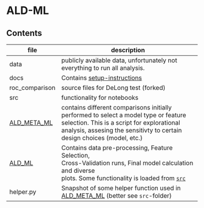 # ALD-ML 

## Contents

file                      | description
------------------------- | --------------------------------------
data                      | publicly available data, unfortunately not everything to run all analysis.
docs                      | Contains [setup-instructions](docs/setup.md)
roc_comparison            | source files for DeLong test (forked)
src                       | functionality for notebooks
[ALD_META_ML](ALD_META_ML.ipynb) | contains different comparisons initially performed to select a model type or feature selection. This is a script for explorational analysis, assesing the sensitivty to certain design choices (model, etc.)
[ALD_ML](ALD_ML.ipynb)    | Contains data pre-processing, Feature Selection, <br> Cross-Validation runs, Final model calculation and diverse <br> plots. Some functionality is loaded from [`src`](ALD-ML/src)
helper.py                 | Snapshot of some helper function used in [ALD_META_ML](ALD_META_ML.ipynb) (better see `src`-folder)